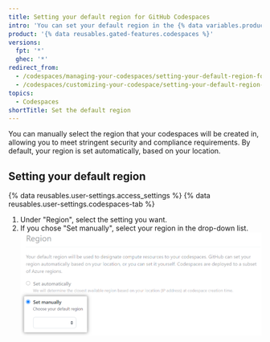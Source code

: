 ```yaml
---
title: Setting your default region for GitHub Codespaces
intro: 'You can set your default region in the {% data variables.product.prodname_github_codespaces %} profile settings page to personalize where your data is held.'
product: '{% data reusables.gated-features.codespaces %}'
versions:
  fpt: '*'
  ghec: '*'
redirect_from:
  - /codespaces/managing-your-codespaces/setting-your-default-region-for-codespaces
  - /codespaces/customizing-your-codespace/setting-your-default-region-for-codespaces
topics:
  - Codespaces
shortTitle: Set the default region
---
```


You can manually select the region that your codespaces will be created in, allowing you to meet stringent security and compliance requirements. By default, your region is set automatically, based on your location.

## Setting your default region

{% data reusables.user-settings.access_settings %}
{% data reusables.user-settings.codespaces-tab %}
1. Under "Region", select the setting you want.
2. If you chose "Set manually", select your region in the drop-down list.
   ![Selecting your region](/assets/images/help/codespaces/select-default-region.png)
